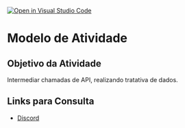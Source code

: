 [![Open in Visual Studio Code](https://classroom.github.com/assets/open-in-vscode-f059dc9a6f8d3a56e377f745f24479a46679e63a5d9fe6f495e02850cd0d8118.svg)](https://classroom.github.com/online_ide?assignment_repo_id=5466788&assignment_repo_type=AssignmentRepo)
# Modelo de Atividade

## Objetivo da Atividade

Intermediar chamadas de API, realizando tratativa de dados.

## Links para Consulta

- [Discord](https://discordapp.com/channels/829882821559451659/842887128299208774/878399936658550834)
